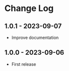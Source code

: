 # Change Log

## 1.0.1 - 2023-09-07

- Improve documentation

## 1.0.0 - 2023-09-06

- First release
